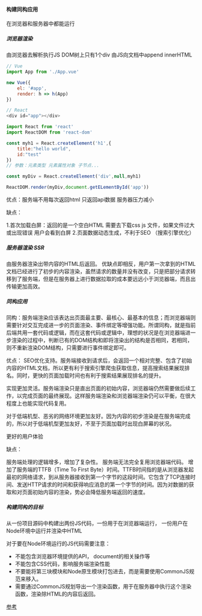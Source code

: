 #### 构建同构应用

在浏览器和服务器中都能运行

##### 浏览器渲染

由浏览器去解析执行JS DOM树上只有1个div 由JS向文档中append innerHTML


```js
// Vue
import App from './App.vue'

new Vue({
    el: '#app',
    render: h => h(App)
})
```


```js
// React
<div id="app"></div>

import React from 'react'
import ReactDOM from 'react-dom'

const myh1 = React.createElement('h1',{
    title:"hello world",
    id:"test"
})
// 参数：元素类型 元素属性对象 子节点...

const myDiv = React.createElement('div',null,myh1)

ReactDOM.render(myDiv,document.getELementById('app'))

```

优点：服务端不用每次返回html 只返回api数据 服务器压力减小

缺点：

1.首次加载白屏：返回的是一个空白HTML 需要去下载css js 文件，如果文件过大或出现错误 用户会看到白屏
2.页面数据动态生成，不利于SEO （搜索引擎优化）


##### 服务器渲染 SSR

由服务器渲染出带内容的HTML后返回。 优缺点即相反，用户第一次拿到的HTML文档已经进行了初步的内容渲染，虽然请求的数量并没有改变，只是把部分请求转移到了服务端，但是在服务器上进行数据拉取的成本要远远小于浏览器端，而且出传输更加高效。


##### 同构应用

同构：服务端渲染应该表达出页面最主要、最核心、最基本的信息；而浏览器端则需要针对交互完成进一步的页面渲染、事件绑定等增强功能。所谓同构，就是指前后端共用一套代码或逻辑，而在这套代码或逻辑中，理想的状况是在浏览器端进一步渲染的过程中，判断已有的DOM结构和即将渲染出的结构是否相同，若相同，则不重新渲染DOM结构，只需要进行事件绑定即可。

优点：
SEO优化支持。服务端接收到请求后，会返回一个相对完整、包含了初始内容的HTML文档，所以更有利于搜索引擎爬虫获取信息，提高搜索结果展现排名。同时，更快的页面加载时间也有利于搜索结果展现排名的提升。

实现更加灵活。服务端渲染只是直出页面的初始内容，浏览器端仍然需要做后续工作，以完成页面的最终展现。这样服务端渲染和浏览器端渲染仍可以平衡，在很大程度上也能实现代码复用。

对于低端机型、恶劣的网络环境更加友好。因为内容的初步渲染是在服务端完成的，所以对于低端机型更加友好，不至于页面加载时出现白屏幕的状况。

更好的用户体验

缺点：

服务端处理的逻辑增多，增加了复杂性。
服务端无法完全复用浏览器端代码。
增加了服务端的TTFB（Time To First Byte）时间。TTFB时间指的是从浏览器发起最初的网络请求，到从服务器接收到第一个字节的这段时间。它包含了TCP连接时间、发送HTTP请求的时间和获得响应消息的第一个字节的时间。因为对数据的获取和对页面初始内容的渲染，势必会降低服务端返回的速度。

##### 构建同构的目标

从一份项目源码中构建出两份JS代码，一份用于在浏览器端运行， 一份用户在Node环境中运行并渲染中HTML

对于要在Node环境运行的JS代码需要注意：

+ 不能包含浏览器环境提供的API， document的相关操作等
+ 不能包含CSS代码，影响服务端渲染性能
+ 不要能将第三块模块和Node原生模块打包进去，而是需要使用CommonJS规范来移入。
+ 需要通过CommonJS规划导出一个渲染函数，用于在服务器中执行这个渲染函数，渲染除HTML的内容后返回。


[参考](https://www.cnblogs.com/tiedaweishao/p/6644267.html)
